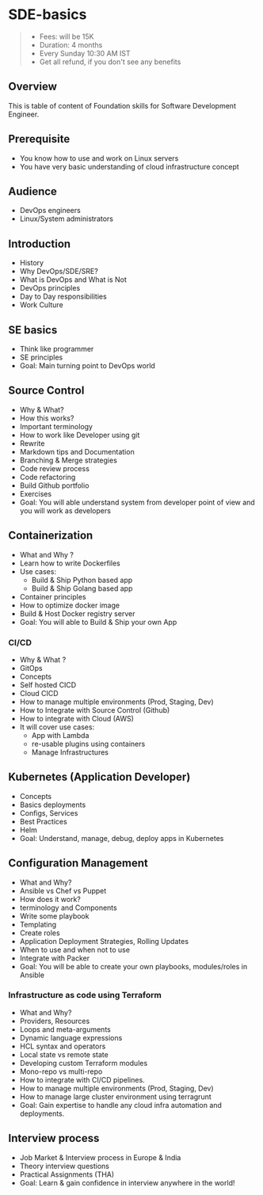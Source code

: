 # SDE-basics

> - Fees: will be 15K
> - Duration: 4 months
> - Every Sunday 10:30 AM IST
> - Get all refund, if you don't see any benefits

## Overview

This is table of content of Foundation skills for Software Development Engineer.

## Prerequisite

- You know how to use and work on Linux servers
- You have very basic understanding of cloud infrastructure concept

## Audience

- DevOps engineers
- Linux/System administrators

## Introduction

- History
- Why DevOps/SDE/SRE?
- What is DevOps and What is Not
- DevOps principles
- Day to Day responsibilities
- Work Culture

## SE basics

- Think like programmer
- SE principles
- Goal: Main turning point to DevOps world

## Source Control

- Why & What?
- How this works?
- Important terminology
- How to work like Developer using git
- Rewrite 
- Markdown tips and Documentation
- Branching & Merge strategies
- Code review process
- Code refactoring
- Build Github portfolio
- Exercises
- Goal: You will able understand system from developer point of view and you will work as developers

## Containerization

- What and Why ?
- Learn how to write Dockerfiles
- Use cases:
    - Build & Ship Python based app
    - Build & Ship Golang based app
- Container principles
- How to optimize docker image
- Build & Host Docker registry server
- Goal: You will able to Build & Ship your own App

### CI/CD 

- Why & What ? 
- GitOps
- Concepts 
- Self hosted CICD
- Cloud CICD 
- How to manage multiple environments (Prod, Staging, Dev) 
- How to Integrate with Source Control (Github)
- How to integrate with Cloud (AWS)
- It will cover use cases: 
  - App with Lambda
  - re-usable plugins using containers 
  - Manage Infrastructures



## Kubernetes (Application Developer)

- Concepts
- Basics deployments
- Configs, Services
- Best Practices
- Helm
- Goal: Understand, manage, debug, deploy apps in Kubernetes


## Configuration Management

- What and Why?
- Ansible vs Chef vs Puppet
- How does it work?
- terminology and Components
- Write some playbook
- Templating
- Create roles
- Application Deployment Strategies, Rolling Updates
- When to use and when not to use
- Integrate with Packer
- Goal: You will be able to create your own playbooks, modules/roles in Ansible



### Infrastructure as code using Terraform

- What and Why?
- Providers, Resources
- Loops and meta-arguments
- Dynamic language expressions
- HCL syntax and operators
- Local state vs remote state
- Developing custom Terraform modules
- Mono-repo vs multi-repo
- How to integrate with CI/CD pipelines.
- How to manage multiple environments (Prod, Staging, Dev)
- How to manage large cluster environment using terragrunt
- Goal: Gain expertise to handle any cloud infra automation and deployments.

## Interview process
- Job Market & Interview process in Europe & India
- Theory interview questions
- Practical Assignments (THA)
- Goal: Learn & gain confidence in interview anywhere in the world!


